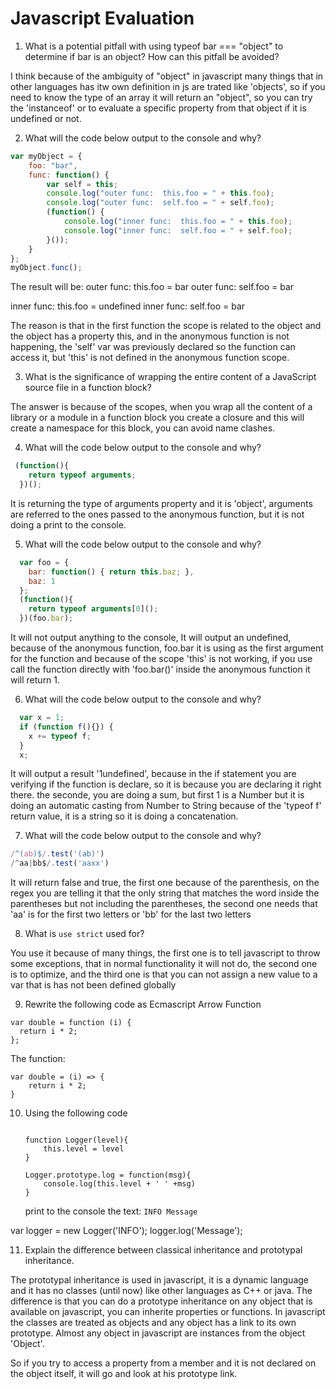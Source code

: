 # Javascript Evaluation

1. What is a potential pitfall with using typeof bar === "object" to determine if bar is an object? How can this pitfall be avoided?

I think because of the ambiguity of "object" in javascript many things that in other languages has itw own definition in js are trated like 'objects',
so if you need to know the type of an array it will return an "object", so you can try the 'instanceof' or to evaluate a specific property from that object
if it is undefined or not.

2. What will the code below output to the console and why?
   
```javascript
var myObject = {
    foo: "bar",
    func: function() {
        var self = this;
        console.log("outer func:  this.foo = " + this.foo);
        console.log("outer func:  self.foo = " + self.foo);
        (function() {
            console.log("inner func:  this.foo = " + this.foo);
            console.log("inner func:  self.foo = " + self.foo);
        }());
    }
};
myObject.func();
```
The result will be:
outer func:  this.foo = bar
outer func:  self.foo = bar

inner func:  this.foo = undefined
inner func:  self.foo = bar

The reason is that in the first function the scope is related to the object and the object has a property this,
and in the anonymous function is not happening, the 'self' var was previously declared so the function can access it,
but 'this' is not defined in the anonymous function scope.


3. What is the significance of wrapping the entire content of a JavaScript source file in a function block?

The answer is because of the scopes, when you wrap all the content of a library or a module in a function block you create a 
closure and this will create a namespace for this block, you can avoid name clashes.


4. What will the code below output to the console and why?
```javascript
 (function(){
    return typeof arguments;
  })();
```

It is returning the type of arguments property and it is 'object', 
arguments are referred to the ones passed to the anonymous function,
but it is not doing a print to the console.


5. What will the code below output to the console and why?
```javascript
  var foo = {
    bar: function() { return this.baz; },
    baz: 1
  };
  (function(){
    return typeof arguments[0]();
  })(foo.bar);
```

It will not output anything to the console,
It will output an undefined,
because of the anonymous function, foo.bar it is using as the first argument for the function
and because of the scope 'this' is not working, if you use call the function directly with 'foo.bar()' inside
the anonymous function it will return 1.


6. What will the code below output to the console and why?
```javascript
  var x = 1;
  if (function f(){}) {
    x += typeof f;
  }
  x;
```

It will output a result '1undefined',
because in the if statement you are verifying if the function is declare, so it is because you are declaring it right there.
the seconde, you are doing a sum, but first 1 is a Number but it is doing an automatic casting from Number to String
because of the 'typeof f' return value, it is a string so it is doing a concatenation.


7. What will the code below output to the console and why?
```javascript
/^(ab)$/.test('(ab)')
/^aa|bb$/.test('aaxx')
```

It will return false and true,
the first one because of the parenthesis, on the regex you are telling it that the only string that matches the word inside the parentheses but 
not including the parentheses,
the second one needs that 'aa' is for the first two letters or 'bb' for the last two letters


8. What is `use strict` used for?

You use it because of many things,
the first one is to tell javascript to throw some exceptions, that in normal functionality it will not do,
the second one is to optimize,
and the third one is that you can not assign a new value to a var that is has not been defined globally


9. Rewrite the following code as Ecmascript Arrow Function
```
var double = function (i) {
  return i * 2;
};
```
The function:
```
var double = (i) => {
    return i * 2;
}
```

10. Using the following code
    ```
    
    function Logger(level){
        this.level = level
    }
    
    Logger.prototype.log = function(msg){
        console.log(this.level + ' ' +msg)
    }
    ```
    
    print to the console the text: `INFO Message`
    
var logger = new Logger('INFO');
logger.log('Message');


11. Explain the difference between classical inheritance and prototypal inheritance.

The prototypal inheritance is used in javascript, it is a dynamic language and it has no classes (until now) like other languages as C++ or java.
The difference is that you can do a prototype inheritance on any object that is available on javascript, you can inherite properties or functions.
In javascript the classes are treated as objects and any object has a link to its own prototype. Almost any object in javascript are instances from the 
object 'Object'.

So if you try to access a property from a member and it is not declared on the object itself, it will go and look at his prototype link.


